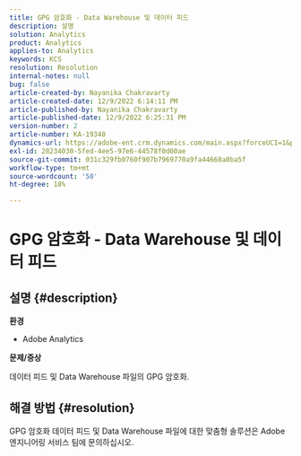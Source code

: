 ```yaml
---
title: GPG 암호화 - Data Warehouse 및 데이터 피드
description: 설명
solution: Analytics
product: Analytics
applies-to: Analytics
keywords: KCS
resolution: Resolution
internal-notes: null
bug: false
article-created-by: Nayanika Chakravarty
article-created-date: 12/9/2022 6:14:11 PM
article-published-by: Nayanika Chakravarty
article-published-date: 12/9/2022 6:25:31 PM
version-number: 2
article-number: KA-19348
dynamics-url: https://adobe-ent.crm.dynamics.com/main.aspx?forceUCI=1&pagetype=entityrecord&etn=knowledgearticle&id=9e99a045-ed77-ed11-81aa-6045bd006b3d
exl-id: 28234030-5fed-4ee5-97e6-44578f0d00ae
source-git-commit: 031c329fb0760f907b7969770a9fa44668a0ba5f
workflow-type: tm+mt
source-wordcount: '50'
ht-degree: 18%

---
```


# GPG 암호화 - Data Warehouse 및 데이터 피드

## 설명 {#description}


<b>환경</b>

- Adobe Analytics

<b>문제/증상</b>

데이터 피드 및 Data Warehouse 파일의 GPG 암호화.


## 해결 방법 {#resolution}


GPG 암호화 데이터 피드 및 Data Warehouse 파일에 대한 맞춤형 솔루션은 Adobe 엔지니어링 서비스 팀에 문의하십시오.
